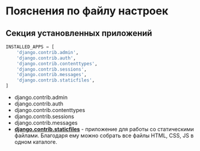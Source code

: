 # Пояснения по файлу настроек

## Секция установленных приложений

```python
INSTALLED_APPS = [
    'django.contrib.admin',
    'django.contrib.auth',
    'django.contrib.contenttypes',
    'django.contrib.sessions',
    'django.contrib.messages',
    'django.contrib.staticfiles',
]
```

+ django.contrib.admin
+ django.contrib.auth
+ django.contrib.contenttypes
+ django.contrib.sessions
+ django.contrib.messages
+ **[django.contrib.staticfiles](https://docs.djangoproject.com/en/4.1/ref/contrib/staticfiles/#module-django.contrib.staticfiles)** - приложение для работы со статическими файлами. Благодаря ему можно собрать все файлы HTML, CSS, JS в одном каталоге.
